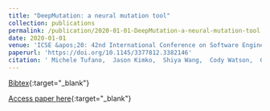 ```yaml
---
title: "DeepMutation: a neural mutation tool"
collection: publications
permalink: /publication/2020-01-01-DeepMutation-a-neural-mutation-tool
date: 2020-01-01
venue: 'ICSE &apos;20: 42nd International Conference on Software Engineering, Companion Volume, Seoul, South Korea, 27 June - 19 July, 2020'
paperurl: 'https://doi.org/10.1145/3377812.3382146'
citation: ' Michele Tufano,  Jason Kimko,  Shiya Wang,  Cody Watson,  Gabriele Bavota,  Massimiliano Di Penta,  Denys Poshyvanyk, &quot;DeepMutation: a neural mutation tool.&quot; ICSE &amp;apos;20: 42nd International Conference on Software Engineering, Companion Volume, Seoul, South Korea, 27 June - 19 July, 2020, 2020.'
---
```

[Bibtex](https://dblp.org/rec/conf/icse/TufanoKWWBPP20.bib){:target="_blank"}

[Access paper here](https://doi.org/10.1145/3377812.3382146){:target="_blank"}
